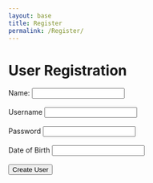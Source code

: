 ```yaml
---
layout: base
title: Register
permalink: /Register/
---
```


<html lang="en">
    <title>User Registration</title>
    <h1>User Registration</h1>
    <form id="registrationForm">
        <label for="name">Name:</label>
        <input type="text" id="name" name="name" required><br><br>     
        <label for="uid">Username</label>  
        <input type="username" id="uid" name="username" required><br><br>
        <label for="password">Password</label> 
        <input type="password" id="password" name="password" required><br><br>
        <label for="dob">Date of Birth</label>
        <input type="text" id="dob" name="dob" required><br><br>
        <input type="submit" value="Create User">
    </form>
    <script>
        document.getElementById('registrationForm').addEventListener('submit', function(event) {
            event.preventDefault(); // Prevent form submission
            // Get form data
            const formData = new FormData(this);           
            // Make POST request to backend API endpoint for user creation
            fetch('http://127.0.0.1:8240/api/users/create', {
                method: 'POST',
                body: formData
            })
            .then(response => {
                if (response.ok) {
                    // Redirect to login page or dashboard upon successful user creation
                    window.location.href = '/login'; // Replace with your desired URL
                } else {
                    // Handle failed user creation (show error message, etc.)
                    console.error('User creation failed');
                }
            })
            .catch(error => {
                console.error('Error:', error);
            });
        });
    </script>
</html>
